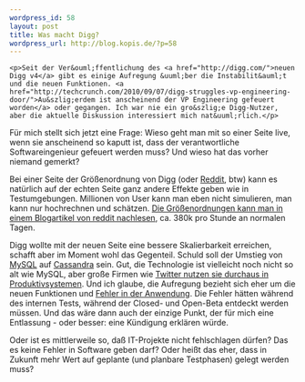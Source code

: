 ```yaml
--- 
wordpress_id: 58
layout: post
title: Was macht Digg?
wordpress_url: http://blog.kopis.de/?p=58
---
```


    <p>Seit der Ver&ouml;ffentlichung des <a href="http://digg.com/">neuen Digg v4</a> gibt es einige Aufregung &uuml;ber die Instabilit&auml;t und die neuen Funktionen. <a href="http://techcrunch.com/2010/09/07/digg-struggles-vp-engineering-door/">Au&szlig;erdem ist anscheinend der VP Engineering gefeuert worden</a> oder gegangen. Ich war nie ein gro&szlig;e Digg-Nutzer, aber die aktuelle Diskussion interessiert mich nat&uuml;rlich.</p>
<p>F&uuml;r mich stellt sich jetzt eine Frage: Wieso geht man mit so einer Seite live, wenn sie anscheinend so kaputt ist, dass der verantwortliche Softwareingenieur gefeuert werden muss? Und wieso hat das vorher niemand gemerkt?</p>
<p>Bei einer Seite der Gr&ouml;&szlig;enordnung von Digg (oder <a href="http://www.reddit.com/">Reddit</a>, btw) kann es nat&uuml;rlich auf der echten Seite ganz andere Effekte geben wie in Testumgebungen. Millionen von User kann man eben nicht simulieren, man kann nur hochrechnen und sch&auml;tzen. <a href="http://blog.reddit.com/2010/08/everything-went-better-than-expected.html">Die Gr&ouml;&szlig;enordnungen kann man in einem Blogartikel von reddit nachlesen</a>, ca. 380k pro Stunde an normalen Tagen.</p>
<p>Digg wollte mit der neuen Seite eine bessere Skalierbarkeit erreichen, schafft aber im Moment wohl das Gegenteil. Schuld soll der Umstieg von <a href="http://www.mysql.de/">MySQL</a> auf <a href="http://cassandra.apache.org/">Cassandra</a> sein. Gut, die Technologie ist vielleicht noch nicht so alt wie MySQL, aber gro&szlig;e Firmen wie <a href="http://engineering.twitter.com/2010/07/cassandra-at-twitter-today.html">Twitter nutzen sie durchaus in Produktivsystemen</a>. Und ich glaube, die Aufregung bezieht sich eher um die neuen Funktionen und <a href="http://kevinrose.com/blogg/2010/8/27/digg-v4-release-iterate-repeat.html">Fehler in der Anwendung</a>. Die Fehler h&auml;tten w&auml;hrend des internen Tests, w&auml;hrend der Closed- und Open-Beta entdeckt werden m&uuml;ssen. Und das w&auml;re dann auch der einzige Punkt, der f&uuml;r mich eine Entlassung - oder besser: eine K&uuml;ndigung erkl&auml;ren w&uuml;rde.</p>
<p>Oder ist es mittlerweile so, da&szlig; IT-Projekte nicht fehlschlagen d&uuml;rfen? Das es keine Fehler in Software geben darf? Oder hei&szlig;t das eher, dass in Zukunft mehr Wert auf geplante (und planbare Testphasen) gelegt werden muss?</p>
  
